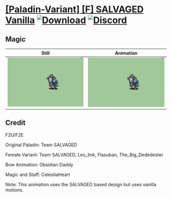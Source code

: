 # [\[Paladin-Variant\] \[F\] SALVAGED Vanilla](./) [![Download](https://img.shields.io/badge/Download--red?style=social&logo=github)](https://minhaskamal.github.io/DownGit/#/home?url=https://github.com/Klokinator/FE-Repo/tree/main/Battle%20Animations%2FMounted%20-%20Cavs%2C%20Paladins%2C%20Rangers%2F%5BPaladin-Variant%5D%20%5BF%5D%20SALVAGED%20Vanilla%2F6.%20Magic) [![Discord](https://img.shields.io/badge/Discord--blue?style=social&logo=discord)](https://discord.gg/C7VNGnyTPA)

## Magic

| Still | Animation |
| :---: | :-------: |
| ![Magic still](./Magic_000.png) | ![Magic](./Magic.gif) |

## Credit

F2U/F2E

Original Paladin: Team SALVAGED

Female Variant: Team SALVAGED, Leo_link, Flasuban, The_Big_Dededester

Bow Animation: Obsidian Daddy

Magic and Staff: CelestiaHeart

Note: This animation uses the SALVAGED based design but uses vanilla motions.




